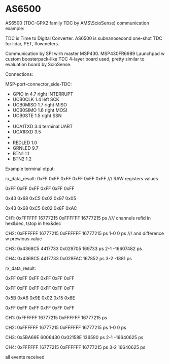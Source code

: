 # AS6500
AS6500 (TDC-GPX2 family TDC by AMS\ScioSense) communication example:

TDC is Time to Digital Converter. AS6500 is subnanosecond one-shot TDC for lidar, PET, flowmeters.

Communication by SPI wirh master MSP430. MSP430FR6989 Launchpad w custom boosterpack-like TDC 4-layer board used, pretty similar to evaluation board by ScioSense.

Connections:

  MSP-port-connector_side-TDC:
 * GPIO in  4.7 right INTERRUPT
 * UCB0CLK  1.4 left  SCK
 * UCB0MISO 1.7 right MISO
 * UCB0SIMO 1.6 right MOSI
 * UCB0STE  1.5 right SSN
 *
 * UCA1TXD  3.4 terminal UART
 * UCA1RXD  3.5
 *
 * REDLED   1.0
 * GRNLED   9.7
 * BTN1     1.1
 * BTN2     1.2
 
 Example terminal otput:
 
 rx_data_result:
0xFF	0xFF	0xFF		0xFF	0xFF	0xFF	/// RAW registers values

0xFF	0xFF	0xFF		0xFF	0xFF	0xFF	


0x43	0x68	0xC5		0x02	0x97	0x05	

0x43	0x68	0xC5		0x02	0x8F	0xAC	

CH1:	0xFFFFFF	16777215	0xFFFFFF		16777215 ps	  ////  channels refid in hex&dec, tstop in hex&dec 

CH2:	0xFFFFFF	16777215	0xFFFFFF		16777215 ps	1-0 0 ps                          /// and difference w prewious value

CH3:	0x4368C5	4417733	0x029705		169733 ps	2-1 -16607482 ps

CH4:	0x4368C5	4417733	0x028FAC		167852 ps	3-2 -1881 ps

rx_data_result:

0xFF	0xFF	0xFF		0xFF	0xFF	0xFF	

0xFF	0xFF	0xFF		0xFF	0xFF	0xFF	

0x5B	0xA6	0x9E		0x02	0x15	0x8E	

0xFF	0xFF	0xFF		0xFF	0xFF	0xFF	

CH1:	0xFFFFFF	16777215  0xFFFFFF		16777215 ps	

CH2:	0xFFFFFF	16777215	0xFFFFFF		16777215 ps	1-0 0 ps

CH3:	0x5BA69E	6006430 0x02158E		136590 ps	2-1 -16640625 ps

CH4:	0xFFFFFF	16777215	0xFFFFFF		16777215 ps	3-2 16640625 ps

all events received
